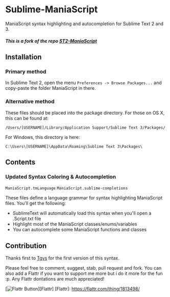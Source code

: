 Sublime-ManiaScript
===============

ManiaScript syntax highlighting and autocompletion for Sublime Text 2 and 3.

##### This is a fork of the repo [ST2-ManiaScript](https://github.com/Tgys/ST2-ManiaScript)


Installation
------------

### Primary method
In Sublime Text 2, open the menu `Preferences -> Browse Packages...` and copy-paste the folder ManiaScript in there.

### Alternative method
These files should be placed into the package directory. For those on OS X, this can be found at:

`/Users/[USERNAME]/Library/Application Support/Sublime Text 3/Packages/`

For Windows, this directory is here:

`C:\Users\[USERNAME]\AppData\Roaming\Sublime Text 3\Packages\`


Contents
--------

### Updated Syntax Coloring & Autocompletion

`ManiaScript.tmLanguage`
`ManiaScript.sublime-completions`

These files define a language grammar for syntax highlighting ManiaScript files. You'll get the following:
- SublimeText will automatically load this syntax when you'll open a .Script.txt file
- Highlight most of the ManiaScript classes/enums/variables
- You can autocomplete some ManiaScript functions and classes


Contribution
------------

Thanks first to [Tgys](https://github.com/Tgys) for the first version of this syntax.

Please feel free to comment, suggest, stab, pull request and fork. You can also add a Flattr if you want to support me more but i do it more for the fun :p. Any Flattr dontations are much appreciated!

[![Flattr Button](http://api.flattr.com/button/flattr-badge-large.png)][Flattr]
[Flattr]: https://flattr.com/thing/1813498/
